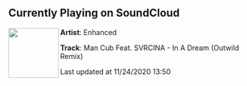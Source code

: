 ## Currently Playing on SoundCloud

[<img align="left" width="100" src="https://i1.sndcdn.com/artworks-WrO8PZ2ke1oamWSi-RM7fcQ-t50x50.jpg">](https://soundcloud.com/enhanced/man-cub-feat-svrcina-in-a-dream-outwild-remix?in=enhanced/sets/man-cub-impressions-the-1)

**Artist**: Enhanced 

**Track**: Man Cub Feat. SVRCINA - In A Dream (Outwild Remix)

Last updated at 11/24/2020 13:50
